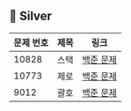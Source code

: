 ## 📘 Silver

| 문제 번호 | 제목 | 링크                                               |
| --------- | ---- | -------------------------------------------------- |
| 10828     | 스택 | [백준 문제](https://www.acmicpc.net/problem/10828) |
| 10773     | 제로 | [백준 문제](https://www.acmicpc.net/problem/10773) |
| 9012      | 괄호 | [백준 문제](https://www.acmicpc.net/problem/9012)  |

